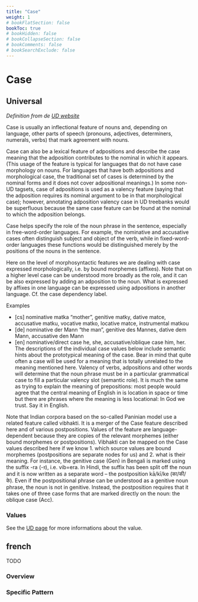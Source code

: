 ```yaml
---
title: "Case"
weight: 1
# bookFlatSection: false
bookToc: true
# bookHidden: false
# bookCollapseSection: false
# bookComments: false
# bookSearchExclude: false
---
```



# Case

## Universal


*Definition from de [UD website](https://universaldependencies.org/u/feat/Case.html)*

Case is usually an inflectional feature of nouns and, depending on language, other parts of speech (pronouns, adjectives, determiners, numerals, verbs) that mark agreement with nouns.

Case can also be a lexical feature of adpositions and describe the case meaning that the adposition contributes to the nominal in which it appears. (This usage of the feature is typical for languages that do not have case morphology on nouns. For languages that have both adpositions and morphological case, the traditional set of cases is determined by the nominal forms and it does not cover adpositional meanings.) In some non-UD tagsets, case of adpositions is used as a valency feature (saying that the adposition requires its nominal argument to be in that morphological case); however, annotating adposition valency case in UD treebanks would be superfluous because the same case feature can be found at the nominal to which the adposition belongs.

Case helps specify the role of the noun phrase in the sentence, especially in free-word-order languages. For example, the nominative and accusative cases often distinguish subject and object of the verb, while in fixed-word-order languages these functions would be distinguished merely by the positions of the nouns in the sentence.

Here on the level of morphosyntactic features we are dealing with case expressed morphologically, i.e. by bound morphemes (affixes). Note that on a higher level case can be understood more broadly as the role, and it can be also expressed by adding an adposition to the noun. What is expressed by affixes in one language can be expressed using adpositions in another language. Cf. the case dependency label.

Examples
- [cs] nominative matka “mother”, genitive matky, dative matce, accusative matku, vocative matko, locative matce, instrumental matkou
- [de] nominative der Mann “the man”, genitive des Mannes, dative dem Mann, accusative den Mann
- [en] nominative/direct case he, she, accusative/oblique case him, her.
The descriptions of the individual case values below include semantic hints about the prototypical meaning of the case. Bear in mind that quite often a case will be used for a meaning that is totally unrelated to the meaning mentioned here. Valency of verbs, adpositions and other words will determine that the noun phrase must be in a particular grammatical case to fill a particular valency slot (semantic role). It is much the same as trying to explain the meaning of prepositions: most people would agree that the central meaning of English in is location in space or time but there are phrases where the meaning is less locational: In God we trust. Say it in English.

Note that Indian corpora based on the so-called Paninian model use a related feature called vibhakti. It is a merger of the Case feature described here and of various postpositions. Values of the feature are language-dependent because they are copies of the relevant morphemes (either bound morphemes or postpositions). Vibhakti can be mapped on the Case values described here if we know 1. which source values are bound morphemes (postpositions are separate nodes for us) and 2. what is their meaning. For instance, the genitive case (Gen) in Bengali is marked using the suffix -ra (-র), i.e. vib=era. In Hindi, the suffix has been split off the noun and it is now written as a separate word – the postposition kā/kī/ke (का/की/के). Even if the postpositional phrase can be understood as a genitive noun phrase, the noun is not in genitive. Instead, the postposition requires that it takes one of three case forms that are marked directly on the noun: the oblique case (Acc).



### Values

See the [UD page](https://universaldependencies.org/u/feat/Case.html) for more informations about the value.



## french

TODO
### Overview

### Specific Pattern


